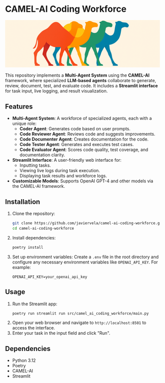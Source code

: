# CAMEL-AI Coding Workforce

![CAMEL-AI Coding Workforce's Camels](images/logo2_camels.png)

This repository implements a **Multi-Agent System** using the **CAMEL-AI** framework, where specialized **LLM-based agents** collaborate to generate, review, document, test, and evaluate code. It includes a **Streamlit interface** for task input, live logging, and result visualization.

## Features

- **Multi-Agent System**: A workforce of specialized agents, each with a unique role:
  - **Coder Agent**: Generates code based on user prompts.
  - **Code Reviewer Agent**: Reviews code and suggests improvements.
  - **Code Documenter Agent**: Creates documentation for the code.
  - **Code Tester Agent**: Generates and executes test cases.
  - **Code Evaluator Agent**: Scores code quality, test coverage, and documentation clarity.
- **Streamlit Interface**: A user-friendly web interface for:
  - Inputting tasks.
  - Viewing live logs during task execution.
  - Displaying task results and workforce logs.
- **Customizable Models**: Supports OpenAI GPT-4 and other models via the CAMEL-AI framework.

## Installation

1. Clone the repository:
   ```bash
   git clone https://github.com/javiervela/camel-ai-coding-workforce.git
   cd camel-ai-coding-workforce
   ```
2. Install dependencies:
   ```bash
   poetry install
   ```
3. Set up environment variables: Create a `.env` file in the root directory and configure any necessary environment variables like `OPENAI_API_KEY`. For example:
   ```env
   OPENAI_API_KEY=your_openai_api_key
   ```

## Usage

1. Run the Streamlit app:
   ```bash
   poetry run streamlit run src/camel_ai_coding_workforce/main.py
   ```
2. Open your web browser and navigate to `http://localhost:8501` to access the interface.
3. Enter your task in the input field and click "Run".

## Dependencies

- Python 3.12
- Poetry
- CAMEL-AI
- Streamlit
